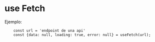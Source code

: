 # use Fetch

Ejemplo:
```
    const url = 'endpoint de una api'
    const {data: null, loading: true, error: null} = useFetch(url);
```